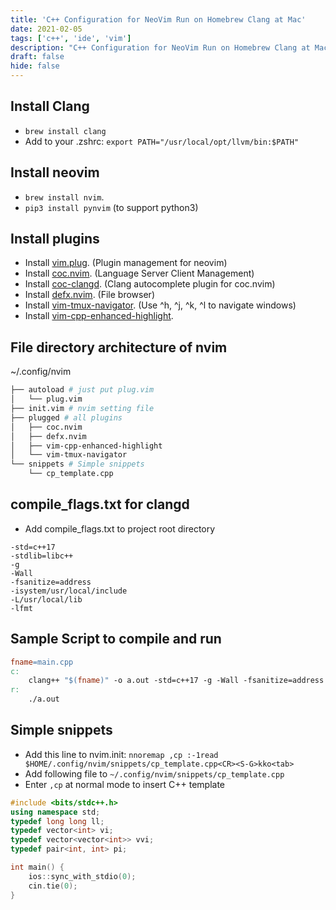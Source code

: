 ```yaml
---
title: 'C++ Configuration for NeoVim Run on Homebrew Clang at Mac'
date: 2021-02-05
tags: ['c++', 'ide', 'vim']
description: "C++ Configuration for NeoVim Run on Homebrew Clang at Mac"
draft: false
hide: false
---
```


## Install Clang
* `brew install clang`
* Add to your .zshrc: `export PATH="/usr/local/opt/llvm/bin:$PATH"`

## Install neovim
* `brew install nvim`.
* `pip3 install pynvim` (to support python3)

## Install plugins
* Install [vim.plug](https://github.com/junegunn/vim-plug). (Plugin management for neovim)
* Install [coc.nvim](https://github.com/neoclide/coc.nvim). (Language Server Client Management)
* Install [coc-clangd](https://github.com/clangd/coc-clangd). (Clang autocomplete plugin for coc.nvim)
* Install [defx.nvim](https://github.com/Shougo/defx.nvim). (File browser)
* Install [vim-tmux-navigator](https://github.com/christoomey/vim-tmux-navigator). (Use ^h, ^j, ^k, ^l to navigate windows)
* Install [vim-cpp-enhanced-highlight](https://github.com/octol/vim-cpp-enhanced-highlight).

## File directory architecture of nvim
~/.config/nvim
``` sh
├── autoload # just put plug.vim
│   └── plug.vim
├── init.vim # nvim setting file
├── plugged # all plugins
│   ├── coc.nvim
│   ├── defx.nvim
│   ├── vim-cpp-enhanced-highlight
│   └── vim-tmux-navigator
└── snippets # Simple snippets
    └── cp_template.cpp
```

## compile_flags.txt for clangd
* Add compile_flags.txt to project root directory
```
-std=c++17
-stdlib=libc++
-g
-Wall
-fsanitize=address
-isystem/usr/local/include
-L/usr/local/lib
-lfmt
```

## Sample Script to compile and run 
``` Makefile
fname=main.cpp
c: 
	clang++ "$(fname)" -o a.out -std=c++17 -g -Wall -fsanitize=address -isystem/usr/local/include -L/usr/local/lib -lfmt
r:
	./a.out
```

## Simple snippets
* Add this line to nvim.init: `nnoremap ,cp :-1read $HOME/.config/nvim/snippets/cp_template.cpp<CR><S-G>kko<tab>`
* Add following file to `~/.config/nvim/snippets/cp_template.cpp`
* Enter `,cp` at normal mode to insert C++ template
``` cpp
#include <bits/stdc++.h>
using namespace std;
typedef long long ll;
typedef vector<int> vi;
typedef vector<vector<int>> vvi;
typedef pair<int, int> pi;

int main() {
    ios::sync_with_stdio(0);
    cin.tie(0);
}
```